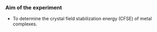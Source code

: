 ### Aim of the experiment
- To determine the crystal field stabilization energy (CFSE) of metal complexes.
